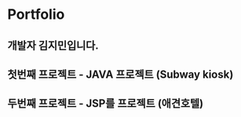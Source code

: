 # Portfolio

## 개발자 김지민입니다.

## 첫번째 프로젝트 - JAVA 프로젝트 (Subway kiosk)

## 두번째 프로젝트 - JSP를 프로젝트 (애견호텔)
